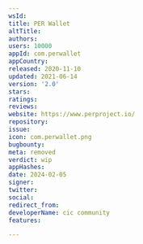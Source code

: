```yaml
---
wsId: 
title: PER Wallet
altTitle: 
authors: 
users: 10000
appId: com.perwallet
appCountry: 
released: 2020-11-10
updated: 2021-06-14
version: '2.0'
stars: 
ratings: 
reviews: 
website: https://www.perproject.io/
repository: 
issue: 
icon: com.perwallet.png
bugbounty: 
meta: removed
verdict: wip
appHashes: 
date: 2024-02-05
signer: 
twitter: 
social: 
redirect_from: 
developerName: cic community
features: 

---
```


